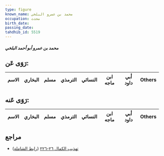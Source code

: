 ```yaml
---
type: figure
known_name: محمد بن عمرو البلخي
occupation: محدث
birth_date:
passing_date:
tahdhib_id: 5519
---
```

##### محمد بن عمرو أبو أحمد البلخي

## رَوَى عَن:
| الاسم | البخاري | مسلم | الترمذي | النسائي | ابن ماجه | أبي داود | Others |
| ----- | ------- | ---- | ------- | ------- | -------- | -------- | ------ |
## رَوَى عَنه:
| الاسم | البخاري | مسلم | الترمذي | النسائي | ابن ماجه | أبي داود | Others |
| ----- | ------- | ---- | ------- | ------- | -------- | -------- | ------ |
## مراجع
- [تهذيب الكمال ٢٦-٢٢٦](obsidian://open?vault=Tahdhib-al-Kamal&file=Figures/٥٥١٩-محمد%20بن%20عمرو%20أبو%20أحمد%20البلخي) ([رابط الشاملة](https://shamela.ws/book/3722/13974))